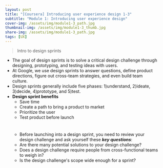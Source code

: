 ```yaml
---
layout: post
title: "[Coursera] Introducing user experience design 1-3"
subtitle: "Module 1: Introducing user experience design"
cover-img: /assets/img/module1-3_path.jpg
thumbnail-img: /assets/img/module1-3_thumb.jpg
share-img: /assets/img/module1-3_path.jpg
tags: [UX]
---
```


> Intro to design sprints

- The goal of design sprints is to solve a critical design challenge through designing, prototyping, and testing ideas with users. 
- At Google, we use design sprints to answer questions, define product directions, figure out cross-team strategies, and even build team culture.
- Design sprints generally include five phases: 1)understand, 2)ideate, 3)decide, 4)prototype, and 5)test.
- **Design sprint benefits**
	- Save time
    - Create a path to bring a product to market
    - Prioritize the user
    - Test product before launch
    #
    - Before launching into a design sprint, you need to review your design challenge and ask yourself these ***key questions***:
    - Are there many potential solutions to your design challenge?
    - Does a design challenge require people from cross-functional teams to weigh in?
    - Is the design challenge's scope wide enough for a sprint?